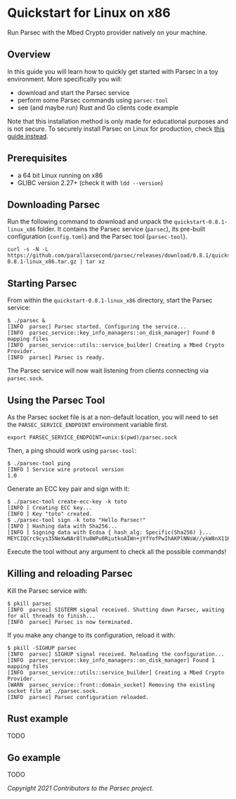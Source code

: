 # Quickstart for Linux on x86

Run Parsec with the Mbed Crypto provider natively on your machine.

## Overview

In this guide you will learn how to quickly get started with Parsec in a toy environment. More
specifically you will:

- download and start the Parsec service
- perform some Parsec commands using `parsec-tool`
- see (and maybe run) Rust and Go clients code example

Note that this installation method is only made for educational purposes and is not secure. To
securely install Parsec on Linux for production, check [this guide
instead](../parsec_service/install_parsec_linux.md).

## Prerequisites

- a 64 bit Linux running on x86
- GLIBC version 2.27+ (check it with `ldd --version`)

## Downloading Parsec

Run the following command to download and unpack the `quickstart-0.8.1-linux_x86` folder. It
contains the Parsec service (`parsec`), its pre-built configuration (`config.toml`) and the Parsec
tool (`parsec-tool`).

```
curl -s -N -L https://github.com/parallaxsecond/parsec/releases/download/0.8.1/quickstart-0.8.1-linux_x86.tar.gz | tar xz
```

## Starting Parsec

From within the `quickstart-0.8.1-linux_x86` directory, start the Parsec service:

```
$ ./parsec &
[INFO  parsec] Parsec started. Configuring the service...
[INFO  parsec_service::key_info_managers::on_disk_manager] Found 0 mapping files
[INFO  parsec_service::utils::service_builder] Creating a Mbed Crypto Provider.
[INFO  parsec] Parsec is ready.
```

The Parsec service will now wait listening from clients connecting via `parsec.sock`.

## Using the Parsec Tool

As the Parsec socket file is at a non-default location, you will need to set the
`PARSEC_SERVICE_ENDPOINT` environment variable first.

```
export PARSEC_SERVICE_ENDPOINT=unix:$(pwd)/parsec.sock
```

Then, a ping should work using `parsec-tool`:

```
$ ./parsec-tool ping
[INFO ] Service wire protocol version
1.0
```

Generate an ECC key pair and sign with it:

```
$ ./parsec-tool create-ecc-key -k toto
[INFO ] Creating ECC key...
[INFO ] Key "toto" created.
$ ./parsec-tool sign -k toto "Hello Parsec!"
[INFO ] Hashing data with Sha256...
[INFO ] Signing data with Ecdsa { hash_alg: Specific(Sha256) }...
MEYCIQCrc9cys35NeXwNAr8lYu8WPu0RiutkoAIWn+jYfYofPwIhAKPlNNsW//ykW8nX11KABNpWWYsNGNoZXt0yiGyBEtnb
```

Execute the tool without any argument to check all the possible commands!

## Killing and reloading Parsec

Kill the Parsec service with:

```
$ pkill parsec
[INFO  parsec] SIGTERM signal received. Shutting down Parsec, waiting for all threads to finish...
[INFO  parsec] Parsec is now terminated.
```

If you make any change to its configuration, reload it with:

```
$ pkill -SIGHUP parsec
[INFO  parsec] SIGHUP signal received. Reloading the configuration...
[INFO  parsec_service::key_info_managers::on_disk_manager] Found 1 mapping files
[INFO  parsec_service::utils::service_builder] Creating a Mbed Crypto Provider.
[WARN  parsec_service::front::domain_socket] Removing the existing socket file at ./parsec.sock.
[INFO  parsec] Parsec configuration reloaded.
```

## Rust example

TODO

## Go example

TODO

*Copyright 2021 Contributors to the Parsec project.*
